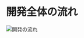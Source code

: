 # 開発全体の流れ

![開発の流れ](https://user-images.githubusercontent.com/13707135/87134741-0e7ab700-c2d4-11ea-9552-b2be1bee3ee7.png)
